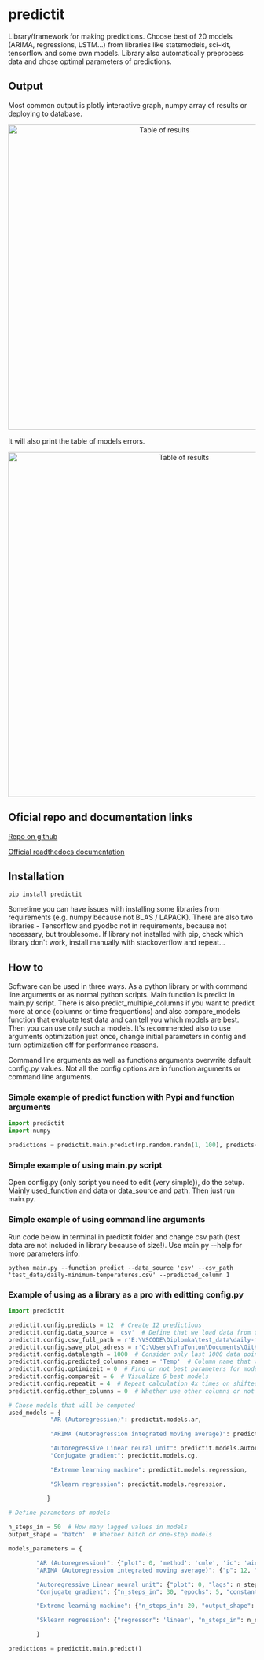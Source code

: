 # predictit
Library/framework for making predictions. Choose best of 20 models (ARIMA, regressions, LSTM...) from libraries like statsmodels, sci-kit, tensorflow and some own models. Library also automatically preprocess data and chose optimal parameters of predictions.

## Output
Most common output is plotly interactive graph, numpy array of results or deploying to database.

<p align="center">
<img src="https://raw.githubusercontent.com/Malachov/predictit/master/output_example.png" width="620" alt="Table of results"/>
</p>

It will also print the table of models errors.

<p align="center">
<img src="https://raw.githubusercontent.com/Malachov/predictit/master/table_of_results.png" width="700" alt="Table of results"/>
</p>

## Oficial repo and documentation links

[Repo on github](https://github.com/Malachov/predictit)

[Official readthedocs documentation](https://predictit.readthedocs.io)

## Installation
    pip install predictit

Sometime you can have issues with installing some libraries from requirements (e.g. numpy because not BLAS / LAPACK). There are also two libraries - Tensorflow and pyodbc not in requirements, because not necessary, but troublesome. If library not installed with pip, check which library don't work, install manually with stackoverflow and repeat...

## How to
Software can be used in three ways. As a python library or with command line arguments or as normal python scripts.
Main function is predict in main.py script.
There is also predict_multiple_columns if you want to predict more at once (columns or time frequentions) and also compare_models function that evaluate test data and can tell you which models are best. Then you can use only such a models. It's recommended also to use arguments optimization just once, change initial parameters in config and turn optimization off for performance reasons.

Command line arguments as well as functions arguments overwrite default config.py values. Not all the config options are in function arguments or command line arguments.

### Simple example of predict function with Pypi and function arguments
```Python
import predictit
import numpy

predictions = predictit.main.predict(np.random.randn(1, 100), predicts=3, plot=1)
```

### Simple example of using main.py script
Open config.py (only script you need to edit (very simple)), do the setup. Mainly used_function and data or data_source and path. Then just run main.py.

### Simple example of using command line arguments
Run code below in terminal in predictit folder and change csv path (test data are not included in library because of size!). Use main.py --help for more parameters info.

```
python main.py --function predict --data_source 'csv' --csv_path 'test_data/daily-minimum-temperatures.csv' --predicted_column 1
```

### Example of using as a library as a pro with editting config.py
```Python
import predictit

predictit.config.predicts = 12  # Create 12 predictions
predictit.config.data_source = 'csv'  # Define that we load data from CSV
predictit.config.csv_full_path = r'E:\VSCODE\Diplomka\test_data\daily-minimum-temperatures.csv'  # Load CSV file with data
predictit.config.save_plot_adress = r'C:\Users\TruTonton\Documents\GitHub'  # Where to save HTML plot
predictit.config.datalength = 1000  # Consider only last 1000 data points  
predictit.config.predicted_columns_names = 'Temp'  # Column name that we want to predict
predictit.config.optimizeit = 0  # Find or not best parameters for models
predictit.config.compareit = 6  # Visualize 6 best models
predictit.config.repeatit = 4  # Repeat calculation 4x times on shifted data to reduce chance
predictit.config.other_columns = 0  # Whether use other columns or not

# Chose models that will be computed
used_models = {
            "AR (Autoregression)": predictit.models.ar,

            "ARIMA (Autoregression integrated moving average)": predictit.models.arima,

            "Autoregressive Linear neural unit": predictit.models.autoreg_LNU,
            "Conjugate gradient": predictit.models.cg,

            "Extreme learning machine": predictit.models.regression,

            "Sklearn regression": predictit.models.regression,

           }
           
# Define parameters of models

n_steps_in = 50  # How many lagged values in models
output_shape = 'batch'  # Whether batch or one-step models

models_parameters = {

        "AR (Autoregression)": {"plot": 0, 'method': 'cmle', 'ic': 'aic', 'trend': 'nc', 'solver': 'lbfgs'},
        "ARIMA (Autoregression integrated moving average)": {"p": 12, "d": 0, "q": 1, "plot": 0, 'method': 'css', 'ic': 'aic', 'trend': 'nc', 'solver': 'nm', 'forecast_type': 'out_of_sample'},

        "Autoregressive Linear neural unit": {"plot": 0, "lags": n_steps_in, "mi": 1, "minormit": 0, "tlumenimi": 1},
        "Conjugate gradient": {"n_steps_in": 30, "epochs": 5, "constant": 1, "other_columns_lenght": None, "constant": None},

        "Extreme learning machine": {"n_steps_in": 20, "output_shape": 'one_step', "other_columns_lenght": None, "constant": None, "n_hidden": 20, "alpha": 0.3, "rbf_width": 0, "activation_func": 'selu'},

        "Sklearn regression": {"regressor": 'linear', "n_steps_in": n_steps_in, "output_shape": output_shape, "other_columns_lenght": None, "constant": None, "alpha": 0.0001, "n_iter": 100, "epsilon": 1.35, "alphas": [0.1, 0.5, 1], "gcv_mode": 'auto', "solver": 'auto'}

        }

predictions = predictit.main.predict()
```

